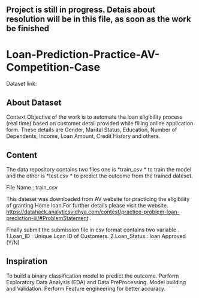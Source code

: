 ## Project is still in progress. Detais about resolution will be in this file, as soon as the work be finished

# Loan-Prediction-Practice-AV-Competition-Case

Dataset link:

## About Dataset
Context
Objective of the work is to automate the loan eligibility process (real time) based on customer detail provided while filling online application form. These details are Gender, Marital Status, Education, Number of Dependents, Income, Loan Amount, Credit History and others.

## Content
The data repository contains two files one is *train_csv * to train the model and the other is *test.csv * to predict the outcome from the trained dateset.

File Name : train_csv



This dateset was downloaded from AV website for practicing the eligibility of granting Home loan.For further details please visit the website.
https://datahack.analyticsvidhya.com/contest/practice-problem-loan-prediction-iii/#ProblemStatement .

Finally submit the submission file in csv format contains two variable .
1.Loan_ID : Unique Loan ID of Customers.
2.Loan_Status : loan Approved (Y/N)

## Inspiration
To build a binary classification model to predict the outcome.
Perform Exploratory Data Analysis (EDA) and Data PreProcessing.
Model building and Validation.
Perform Feature engineering for better accuracy.
